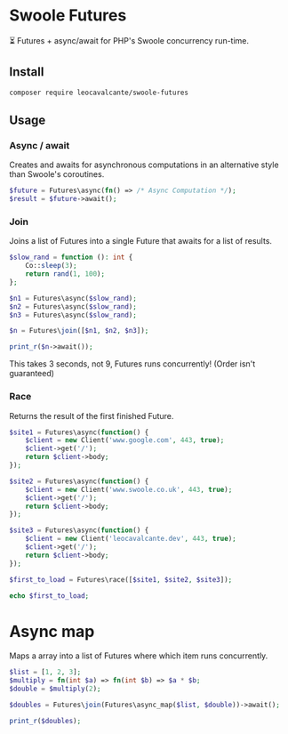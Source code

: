 # Swoole Futures

⏳ Futures + async/await for PHP's Swoole concurrency run-time.

## Install

```bash
composer require leocavalcante/swoole-futures
```

## Usage

### Async / await

Creates and awaits for asynchronous computations in an alternative style than Swoole's coroutines. 

```php
$future = Futures\async(fn() => /* Async Computation */);
$result = $future->await();
```

### Join

Joins a list of Futures into a single Future that awaits for a list of results.

```php
$slow_rand = function (): int {
    Co::sleep(3);
    return rand(1, 100);
};

$n1 = Futures\async($slow_rand);
$n2 = Futures\async($slow_rand);
$n3 = Futures\async($slow_rand);

$n = Futures\join([$n1, $n2, $n3]);

print_r($n->await());
```
This takes 3 seconds, not 9, Futures runs concurrently! (Order isn't guaranteed)

### Race

Returns the result of the first finished Future.

```php
$site1 = Futures\async(function() {
    $client = new Client('www.google.com', 443, true);
    $client->get('/');
    return $client->body;
});

$site2 = Futures\async(function() {
    $client = new Client('www.swoole.co.uk', 443, true);
    $client->get('/');
    return $client->body;
});

$site3 = Futures\async(function() {
    $client = new Client('leocavalcante.dev', 443, true);
    $client->get('/');
    return $client->body;
});

$first_to_load = Futures\race([$site1, $site2, $site3]);

echo $first_to_load;
``` 

# Async map

Maps a array into a list of Futures where which item runs concurrently.

```php
$list = [1, 2, 3];
$multiply = fn(int $a) => fn(int $b) => $a * $b;
$double = $multiply(2);

$doubles = Futures\join(Futures\async_map($list, $double))->await();

print_r($doubles);
```